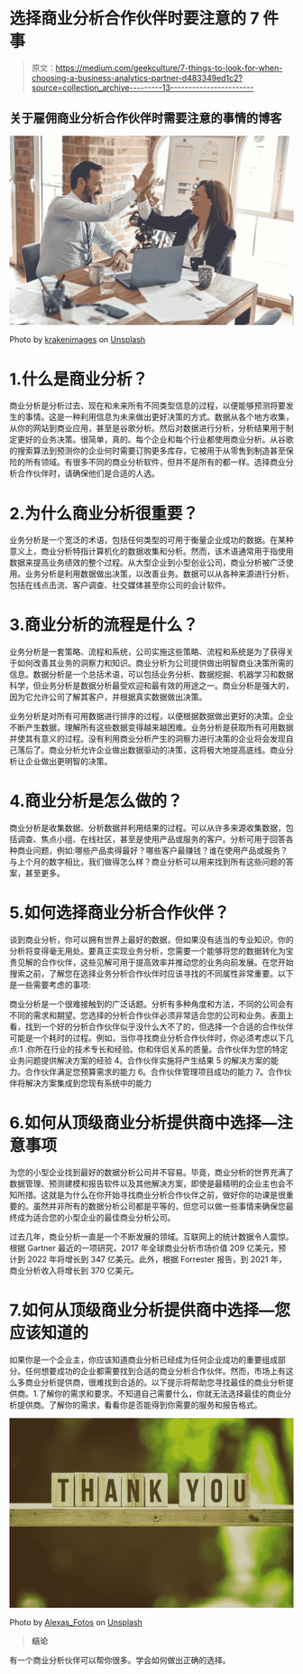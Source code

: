 # 选择商业分析合作伙伴时要注意的 7 件事

> 原文：<https://medium.com/geekculture/7-things-to-look-for-when-choosing-a-business-analytics-partner-d483349ed1c2?source=collection_archive---------13----------------------->

## 关于雇佣商业分析合作伙伴时需要注意的事情的博客

![](img/dd2ce66a34cd08dd32ce268c251f5d31.png)

Photo by [krakenimages](https://unsplash.com/@krakenimages?utm_source=medium&utm_medium=referral) on [Unsplash](https://unsplash.com?utm_source=medium&utm_medium=referral)

# 1.什么是商业分析？

商业分析是分析过去、现在和未来所有不同类型信息的过程，以便能够预测将要发生的事情。这是一种利用信息为未来做出更好决策的方式。数据从各个地方收集，从你的网站到商业应用，甚至是谷歌分析。然后对数据进行分析，分析结果用于制定更好的业务决策。很简单，真的。每个企业和每个行业都使用商业分析。从谷歌的搜索算法到预测你的企业何时需要订购更多库存，它被用于从零售到制造甚至保险的所有领域。有很多不同的商业分析软件，但并不是所有的都一样。选择商业分析合作伙伴时，请确保他们是合适的人选。

# 2.为什么商业分析很重要？

业务分析是一个宽泛的术语，包括任何类型的可用于衡量企业成功的数据。在某种意义上，商业分析特指计算机化的数据收集和分析。然而，该术语通常用于指使用数据来提高业务绩效的整个过程。从大型企业到小型创业公司，商业分析被广泛使用。业务分析是利用数据做出决策，以改善业务。数据可以从各种来源进行分析，包括在线点击流、客户调查、社交媒体甚至你公司的会计软件。

# 3.商业分析的流程是什么？

业务分析是一套策略、流程和系统，公司实施这些策略、流程和系统是为了获得关于如何改善其业务的洞察力和知识。商业分析为公司提供做出明智商业决策所需的信息。数据分析是一个总括术语，可以包括业务分析、数据挖掘、机器学习和数据科学，但业务分析是数据分析最受欢迎和最有效的用途之一。商业分析是强大的，因为它允许公司了解其客户，并根据真实数据做出决策。

业务分析是对所有可用数据进行排序的过程，以便根据数据做出更好的决策。企业不断产生数据，理解所有这些数据变得越来越困难。业务分析是获取所有可用数据并使其有意义的过程。没有利用商业分析产生的洞察力进行决策的企业将会发现自己落后了。商业分析允许企业做出数据驱动的决策，这将极大地提高底线。商业分析让企业做出更明智的决策。

# 4.商业分析是怎么做的？

商业分析是收集数据、分析数据并利用结果的过程。可以从许多来源收集数据，包括调查、焦点小组、在线社区，甚至是使用产品或服务的客户。分析可用于回答各种商业问题，例如:哪些产品卖得最好？哪些客户最赚钱？谁在使用产品或服务？与上个月的数字相比，我们做得怎么样？商业分析可以用来找到所有这些问题的答案，甚至更多。

# 5.如何选择商业分析合作伙伴？

谈到商业分析，你可以拥有世界上最好的数据，但如果没有适当的专业知识，你的分析将变得毫无用处。要真正实现业务分析，您需要一个能够将您的数据转化为宝贵见解的合作伙伴，这些见解可用于提高效率并推动您的业务向前发展。在您开始搜索之前，了解您在选择业务分析合作伙伴时应该寻找的不同属性非常重要。以下是一些需要考虑的事项:

商业分析是一个很难接触到的广泛话题。分析有多种角度和方法，不同的公司会有不同的需求和期望。您选择的分析合作伙伴必须非常适合您的公司和业务。表面上看，找到一个好的分析合作伙伴似乎没什么大不了的，但选择一个合适的合作伙伴可能是一个耗时的过程。例如，当你寻找商业分析合作伙伴时，你必须考虑以下几点:1 .你所在行业的技术专长和经验。你和伴侣关系的质量。合作伙伴为您的特定业务问题提供解决方案的经验 4。合作伙伴实施将产生结果 5 的解决方案的能力。合作伙伴满足您预算需求的能力 6。合作伙伴管理项目成功的能力 7。合作伙伴将解决方案集成到您现有系统中的能力

# 6.如何从顶级商业分析提供商中选择—注意事项

为您的小型企业找到最好的数据分析公司并不容易。毕竟，商业分析的世界充满了数据管理、预测建模和报告软件以及其他解决方案，即使是最精明的企业主也会不知所措。这就是为什么在你开始寻找商业分析合作伙伴之前，做好你的功课是很重要的。虽然并非所有的数据分析公司都是平等的，但您可以做一些事情来确保您最终成为适合您的小型企业的最佳商业分析公司。

过去几年，商业分析一直是一个不断发展的领域。互联网上的统计数据令人震惊。根据 Gartner 最近的一项研究，2017 年全球商业分析市场价值 209 亿美元，预计到 2022 年将增长到 347 亿美元。此外，根据 Forrester 报告，到 2021 年，商业分析收入将增长到 370 亿美元。

# 7.如何从顶级商业分析提供商中选择—您应该知道的

如果你是一个企业主，你应该知道商业分析已经成为任何企业成功的重要组成部分。任何想要成功的企业都需要找到合适的商业分析合作伙伴。然而，市场上有这么多商业分析提供商，很难找到合适的。以下提示将帮助您寻找最佳的商业分析提供商。1.了解你的需求和要求。不知道自己需要什么，你就无法选择最佳的商业分析提供商。了解你的需求，看看你是否能得到你需要的服务和报告格式。

![](img/a88d48cc4e3d9479e4d9f86cec4132de.png)

Photo by [Alexas_Fotos](https://unsplash.com/@alexas_fotos?utm_source=medium&utm_medium=referral) on [Unsplash](https://unsplash.com?utm_source=medium&utm_medium=referral)

> **结论**

有一个商业分析伙伴可以帮你很多。学会如何做出正确的选择。